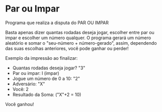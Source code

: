 # Par ou Impar

Programa que realiza a disputa do PAR OU IMPAR



Basta apenas dizer quantas rodadas deseja jogar, escolher entre par ou impar e escolher um número qualquer.
O programa gerará um número aleatório e somar o "seu-número + número-gerado", assim, dependendo das suas escolhas anteriores, você pode ganhar ou perder!

Exemplo da impressão ao finalizar:
- Quantas rodadas deseja jogar? "3"
- Par ou impar: I (impar)
- Jogue um número de 0 a 10: "2"
- Adversário: "X"
- Você: 2
- Resultado da Soma: ("X"+2 = 10)

Você ganhou!
